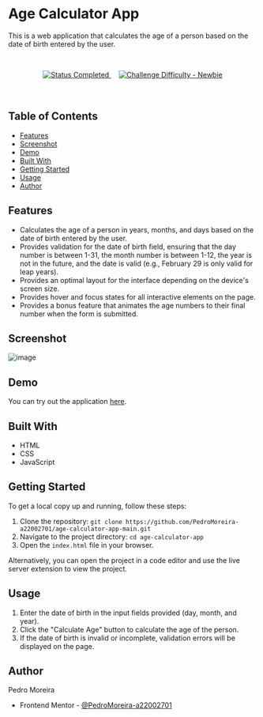 # Age Calculator App

This is a web application that calculates the age of a person based on the date of birth entered by the user.

<div align="center">
  <!-- Profiles -->
  <a href="https://www.frontendmentor.io/profile/PedroMoreira-a22002701" target="_blank">
    
  </a>  &nbsp;&nbsp;&nbsp;

  <!-- Status -->
  <a href="#">
    <img src="https://img.shields.io/badge/Status-Completed-brightgreen?style=for-the-badge" alt="Status Completed">
  </a>&nbsp;&nbsp;&nbsp;


  <!-- Difficulty -->
  <a href="https://www.frontendmentor.io/challenges?difficulties=1"  target="_blank">
    <img src="https://img.shields.io/badge/Difficulty-Newbie-61BECD?style=for-the-badge&logo=frontendmentor" alt="Challenge Difficulty - Newbie">
  </a>

</div>
<br />
<br />

## Table of Contents
- [Features](#features)
- [Screenshot](#screenshot)
- [Demo](#demo)
- [Built With](#built-with)
- [Getting Started](#getting-started)
- [Usage](#usage)
- [Author](#author)

## Features
- Calculates the age of a person in years, months, and days based on the date of birth entered by the user.
- Provides validation for the date of birth field, ensuring that the day number is between 1-31, the month number is between 1-12, the year is not in the future, and the date is valid (e.g., February 29 is only valid for leap years).
- Provides an optimal layout for the interface depending on the device's screen size.
- Provides hover and focus states for all interactive elements on the page.
- Provides a bonus feature that animates the age numbers to their final number when the form is submitted.

## Screenshot
![image](https://user-images.githubusercontent.com/79330219/235179301-c3fadf94-d31a-4311-9894-3daa1836e3d3.png)

## Demo
You can try out the application [here](https://age-calculator-app-main-orpin.vercel.app).

## Built With
- HTML
- CSS
- JavaScript


## Getting Started
To get a local copy up and running, follow these steps:

1. Clone the repository: `git clone https://github.com/PedroMoreira-a22002701/age-calculator-app-main.git`
2. Navigate to the project directory: `cd age-calculator-app`
3. Open the `index.html` file in your browser.

Alternatively, you can open the project in a code editor and use the live server extension to view the project.

## Usage
1. Enter the date of birth in the input fields provided (day, month, and year).
2. Click the "Calculate Age" button to calculate the age of the person.
3. If the date of birth is invalid or incomplete, validation errors will be displayed on the page.

## Author
Pedro Moreira

- Frontend Mentor - [@PedroMoreira-a22002701](https://www.frontendmentor.io/profile/PedroMoreira-a22002701)

